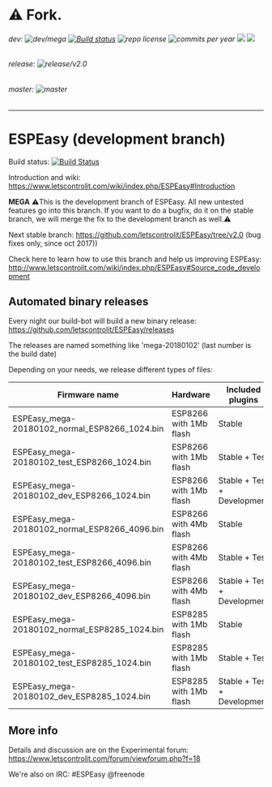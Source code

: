 # :warning: Fork.
###### dev: ![dev/mega](https://img.shields.io/github/last-commit/bvberkum/ESPEasy/mega.svg) [![Build status](http://img.shields.io/travis/bvberkum/ESPEasy/mega.svg)](https://travis-ci.org/bvberkum/ESPEasy) ![repo license](https://img.shields.io/github/license/bvberkum/ESPEasy.svg) ![commits per year](https://img.shields.io/github/commit-activity/y/bvberkum/ESPEasy.svg) ![](https://img.shields.io/github/languages/code-size/bvberkum/ESPEasy.svg) ![](https://img.shields.io/github/repo-size/bvberkum/ESPEasy.svg)
###### release: ![release/v2.0](https://img.shields.io/github/last-commit/bvberkum/ESPEasy/v2.0.svg)
###### master: ![master](https://img.shields.io/github/last-commit/bvberkum/ESPEasy/master.svg)

----
# ESPEasy (development branch)

Build status: [![Build Status](https://travis-ci.org/letscontrolit/ESPEasy.svg?branch=mega)](https://travis-ci.org/letscontrolit/ESPEasy)

Introduction and wiki: https://www.letscontrolit.com/wiki/index.php/ESPEasy#Introduction

**MEGA**
:warning:This is the development branch of ESPEasy. All new untested features go into this branch. If you want to do a bugfix, do it on the stable branch, we will merge the fix to the development branch as well.:warning:

Next stable branch: https://github.com/letscontrolit/ESPEasy/tree/v2.0  (bug fixes only, since oct 2017))

Check here to learn how to use this branch and help us improving ESPEasy: http://www.letscontrolit.com/wiki/index.php/ESPEasy#Source_code_development


## Automated binary releases

Every night our build-bot will build a new binary release: https://github.com/letscontrolit/ESPEasy/releases

The releases are named something like 'mega-20180102' (last number is the build date)

Depending on your needs, we release different types of files:

Firmware name                                 | Hardware                | Included plugins            |
----------------------------------------------|-------------------------|-----------------------------|
ESPEasy_mega-20180102_normal_ESP8266_1024.bin  | ESP8266 with 1Mb flash  | Stable                      |
ESPEasy_mega-20180102_test_ESP8266_1024.bin    | ESP8266 with 1Mb flash  | Stable + Test               |
ESPEasy_mega-20180102_dev_ESP8266_1024.bin     | ESP8266 with 1Mb flash  | Stable + Test + Development |
ESPEasy_mega-20180102_normal_ESP8266_4096.bin  | ESP8266 with 4Mb flash  | Stable                      |
ESPEasy_mega-20180102_test_ESP8266_4096.bin    | ESP8266 with 4Mb flash  | Stable + Test               |
ESPEasy_mega-20180102_dev_ESP8266_4096.bin     | ESP8266 with 4Mb flash  | Stable + Test + Development |
ESPEasy_mega-20180102_normal_ESP8285_1024.bin  | ESP8285 with 1Mb flash  | Stable                      |
ESPEasy_mega-20180102_test_ESP8285_1024.bin    | ESP8285 with 1Mb flash  | Stable + Test               |
ESPEasy_mega-20180102_dev_ESP8285_1024.bin     | ESP8285 with 1Mb flash  | Stable + Test + Development |

## More info

Details and discussion are on the Experimental forum: https://www.letscontrolit.com/forum/viewforum.php?f=18

We're also on IRC: #ESPEasy @freenode
